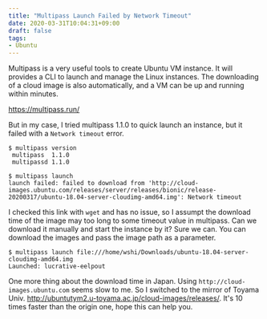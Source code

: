 ```yaml
---
title: "Multipass Launch Failed by Network Timeout"
date: 2020-03-31T10:04:31+09:00
draft: false
tags:
- Ubuntu
---
```


Multipass is a very useful tools to create Ubuntu VM instance. It will provides
a CLI to launch and manage the Linux instances. The downloading of a cloud
image is also automatically, and a VM can be up and running within minutes.

https://multipass.run/

But in my case, I tried multipass 1.1.0 to quick launch an instance, but it
failed with a `Network timeout` error.

```
$ multipass version
 multipass  1.1.0
 multipassd 1.1.0

$ multipass launch
launch failed: failed to download from 'http://cloud-images.ubuntu.com/releases/server/releases/bionic/release-20200317/ubuntu-18.04-server-cloudimg-amd64.img': Network timeout
```

I checked this link with `wget` and has no issue, so I assumpt the download
time of the image may too long to some timeout value in multipass.
Can we download it manually and start the instance by it? Sure we can.
You can download the images and pass the image path as a parameter.

```
$ multipass launch file:///home/wshi/Downloads/ubuntu-18.04-server-cloudimg-amd64.img
Launched: lucrative-eelpout 
```

One more thing about the download time in Japan. Using
`http://cloud-images.ubuntu.com` seems slow to me. So I switched to the mirror
of Toyama Univ. http://ubuntutym2.u-toyama.ac.jp/cloud-images/releases/. 
It's 10 times faster than the origin one, hope this can help you.

